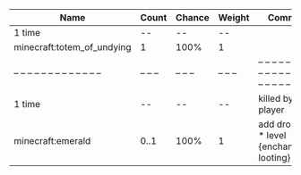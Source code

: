 | Name                       | Count | Chance | Weight | Comment                                       |
| -------------------------- | ----- | ------ | ------ | --------------------------------------------- |
| 1 time                     |    -- |     -- |     -- |                                               |
| minecraft:totem_of_undying |     1 |   100% |      1 |                                               |
| – – – – – – – – – – – – –  | – – – | – – –  | – – –  | – – – – – – – – – – – – – – – – – – – – – – – |
| 1 time                     |    -- |     -- |     -- | killed by player                              |
| minecraft:emerald          |  0..1 |   100% |      1 | add drop: 0..1 * level {enchantment: looting} |
